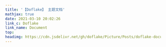 ```yaml
---
title: '【Doflake】 主题文档'
mathjax: true
date: 2021-03-10 20:02:26
link_c: Doflake
link_name: Document
top:
headimg: https://cdn.jsdelivr.net/gh/doflake/Picture/Posts/doflake-document/HeadImg.jpg
---
```

